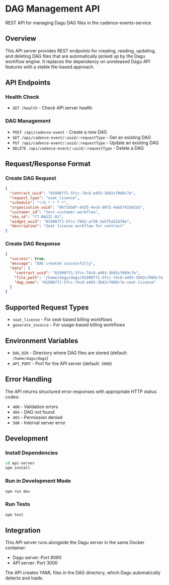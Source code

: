 # DAG Management API

REST API for managing Dagu DAG files in the cadence-events-service.

## Overview

This API server provides REST endpoints for creating, reading, updating, and deleting DAG files that are automatically picked up by the Dagu workflow engine. It replaces the dependency on unreleased Dagu API features with a stable file-based approach.

## API Endpoints

### Health Check
- `GET /health` - Check API server health

### DAG Management
- `POST /api/cadence-event` - Create a new DAG
- `GET /api/cadence-event/:uuid/:requestType` - Get an existing DAG
- `PUT /api/cadence-event/:uuid/:requestType` - Update an existing DAG
- `DELETE /api/cadence-event/:uuid/:requestType` - Delete a DAG

## Request/Response Format

### Create DAG Request
```json
{
  "contract_uuid": "019907f1-5fcc-74c8-a493-3b92cf089c7e",
  "request_type": "seat_license",
  "schedule": "*/5 * * * *",
  "organization_uuid": "9671650f-dd35-4ec6-8972-4ebb741b62a5",
  "customer_id": "test-customer-workflow",
  "sku_id": "CT-BASIC-01",
  "widget_uuid": "019907f1-5fcc-78d2-a738-3a5f5a52bf8e",
  "description": "Seat license workflow for contract"
}
```

### Create DAG Response
```json
{
  "success": true,
  "message": "DAG created successfully",
  "data": {
    "contract_uuid": "019907f1-5fcc-74c8-a493-3b92cf089c7e",
    "file_path": "/home/dagu/dags/019907f1-5fcc-74c8-a493-3b92cf089c7e-seat-license.yaml",
    "dag_name": "019907f1-5fcc-74c8-a493-3b92cf089c7e-seat-license"
  }
}
```

## Supported Request Types

- `seat_license` - For seat-based billing workflows
- `generate_invoice` - For usage-based billing workflows

## Environment Variables

- `DAG_DIR` - Directory where DAG files are stored (default: `/home/dagu/dags`)
- `API_PORT` - Port for the API server (default: `3000`)

## Error Handling

The API returns structured error responses with appropriate HTTP status codes:

- `400` - Validation errors
- `404` - DAG not found
- `403` - Permission denied
- `500` - Internal server error

## Development

### Install Dependencies
```bash
cd api-server
npm install
```

### Run in Development Mode
```bash
npm run dev
```

### Run Tests
```bash
npm test
```

## Integration

This API server runs alongside the Dagu server in the same Docker container:
- Dagu server: Port 8080
- API server: Port 3000

The API creates YAML files in the DAG directory, which Dagu automatically detects and loads.
